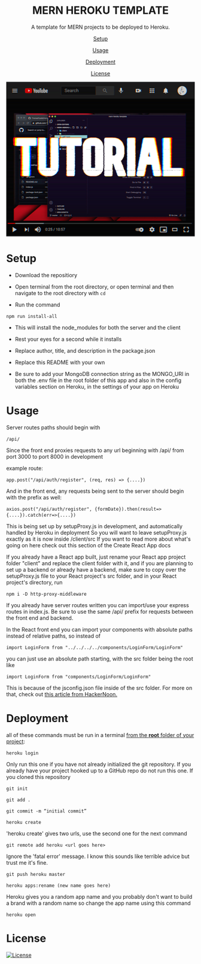 <h1 align='center'>MERN HEROKU TEMPLATE</h1>
<p align="center">A template for MERN projects to be deployed to Heroku.</p>

<p align='center'><a href='#Setup'>Setup</a></p>
<p align='center'><a href='#Usage'>Usage</a></p>
<p align='center'><a href='#Deployment'>Deployment</a></p>
<p align='center'><a href='#License'>License</a></p>

<p align="center"><a href="https://youtu.be/3dv2NQjdstU"><img src="assets/tutorial.jpg" alt="link to youtube tutorial"></img></a></p>

# Setup

- Download the repositiory

- Open terminal from the root directory, or open terminal and then navigate to the root directory with `cd`

- Run the command

```
npm run install-all
```

- This will install the node_modules for both the server and the client

- Rest your eyes for a second while it installs

- Replace author, title, and description in the package.json

- Replace this README with your own

- Be sure to add your MongoDB connection string as the MONGO_URI in both the .env file in the root folder of this app and also in the config variables section on Heroku, in the settings of your app on Heroku

# Usage

Server routes paths should begin with

```
/api/
```

Since the front end proxies requests to any url beginning with /api/
from port 3000 to port 8000 in development

example route:

```
app.post("/api/auth/register", (req, res) => {....})
```

And in the front end, any requests being sent to the server should begin with the prefix as well:

```
axios.post("/api/auth/register", {formDate}).then(result=>{....}).catch(err=>{....})
```

This is being set up by setupProxy.js in development, and automatically handled by Heroku in deployment
So you will want to leave setupProxy.js exactly as it is now inside /client/src
If you want to read more about what's going on here check out <a src="https://create-react-app.dev/docs/proxying-api-requests-in-development/">this section of the Create React App docs</a>

If you already have a React app built, just rename your React app project folder "client" and replace the client folder with it, and if you are planning to set up a backend or already have a backend, make sure to copy over the setupProxy.js file to your React project's src folder, and in your React project's directory, run

```
npm i -D http-proxy-middleware
```

If you already have server routes written you can import/use your express routes in index.js. Be sure to use the same /api/ prefix for requests between the front end and backend.

In the React front end you can import your components with absolute paths instead of relative paths, so instead of

```
import LoginForm from "../../../../components/LoginForm/LoginForm"
```

you can just use an absolute path starting, with the src folder being the root like

```
import LoginForm from "components/LoginForm/LoginForm"
```

This is because of the jsconfig.json file inside of the src folder. For more on that, check out <a href='https://hackernoon.com/react-pro-tip-use-absolute-imports-for-better-readability-and-easy-refactoring-2ad5c7f2f957'>this article from HackerNoon.</a>

# Deployment

all of these commands must be run in a terminal <u>from the <b>root</b> folder of your project</u>:

```
heroku login
```

Only run this one if you have not already initialized the git repository. If you already have your project hooked up to a GitHub repo do not run this one. If you cloned this repository

```
git init
```

```
git add .
```

```
git commit -m “initial commit”
```

```
heroku create
```

'heroku create' gives two urls, use the second one for the next command

```
git remote add heroku <url goes here>
```

Ignore the 'fatal error' message. I know this sounds like terrible advice but trust me it's fine.

```
git push heroku master
```

```
heroku apps:rename (new name goes here)
```

Heroku gives you a random app name and you probably don't want to build a brand with a random name so change the app name using this command

```
heroku open
```

# License

<a href='https://opensource.org/licenses/MIT'><img alt="License" src="https://img.shields.io/badge/license-MIT-black.svg"></img></a>
